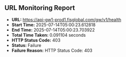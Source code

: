 ## URL Monitoring Report

- **URL:** https://api-gw1-prod1.fisglobal.com/gw/v1/health
- **Start Time:** 2025-07-14T05:00:23.612818
- **End Time:** 2025-07-14T05:00:23.703922
- **Total Time Taken:** 0.091104 seconds
- **HTTP Status Code:** 403
- **Status:** Failure
- **Failure Reason:** HTTP Status Code: 403
